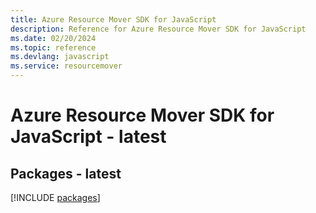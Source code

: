 ```yaml
---
title: Azure Resource Mover SDK for JavaScript
description: Reference for Azure Resource Mover SDK for JavaScript
ms.date: 02/20/2024
ms.topic: reference
ms.devlang: javascript
ms.service: resourcemover
---
```

# Azure Resource Mover SDK for JavaScript - latest
## Packages - latest
[!INCLUDE [packages](resource-mover-index.md)]